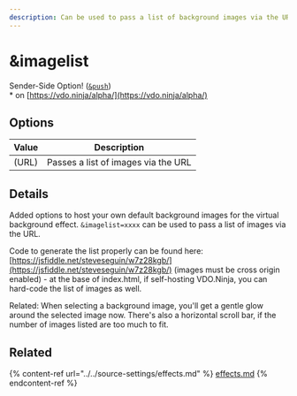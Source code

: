 ```yaml
---
description: Can be used to pass a list of background images via the URL
---
```


# \&imagelist

Sender-Side Option! ([`&push`](../../source-settings/push.md))\
\* on [https://vdo.ninja/alpha/](https://vdo.ninja/alpha/)

## Options

| Value | Description                         |
| ----- | ----------------------------------- |
| (URL) | Passes a list of images via the URL |

## Details

Added options to host your own default background images for the virtual background effect. `&imagelist=xxxx` can be used to pass a list of images via the URL.

Code to generate the list properly can be found here: [https://jsfiddle.net/steveseguin/w7z28kgb/](https://jsfiddle.net/steveseguin/w7z28kgb/) (images must be cross origin enabled) - at the base of index.html, if self-hosting VDO.Ninja, you can hard-code the list of images as well.

Related: When selecting a background image, you'll get a gentle glow around the selected image now. There's also a horizontal scroll bar, if the number of images listed are too much to fit.

## Related

{% content-ref url="../../source-settings/effects.md" %}
[effects.md](../../source-settings/effects.md)
{% endcontent-ref %}

